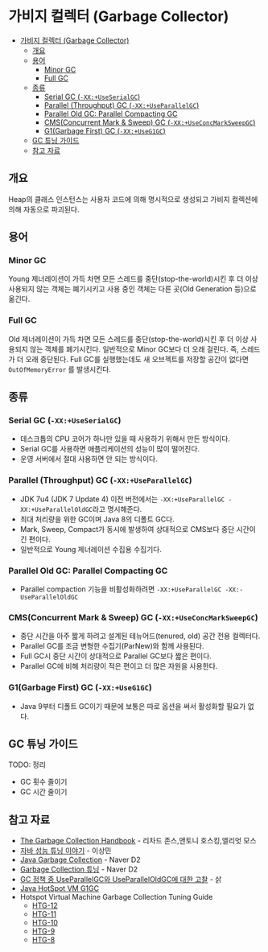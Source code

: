 # 가비지 컬렉터 (Garbage Collector)

- [가비지 컬렉터 (Garbage Collector)](#가비지-컬렉터-garbage-collector)
  - [개요](#개요)
  - [용어](#용어)
    - [Minor GC](#minor-gc)
    - [Full GC](#full-gc)
  - [종류](#종류)
    - [Serial GC (`-XX:+UseSerialGC`)](#serial-gc--xxuseserialgc)
    - [Parallel (Throughput) GC (`-XX:+UseParallelGC`)](#parallel-throughput-gc--xxuseparallelgc)
    - [Parallel Old GC: Parallel Compacting GC](#parallel-old-gc-parallel-compacting-gc)
    - [CMS(Concurrent Mark & Sweep) GC (`-XX:+UseConcMarkSweepGC`)](#cmsconcurrent-mark--sweep-gc--xxuseconcmarksweepgc)
    - [G1(Garbage First) GC (`-XX:+UseG1GC`)](#g1garbage-first-gc--xxuseg1gc)
  - [GC 튜닝 가이드](#gc-튜닝-가이드)
  - [참고 자료](#참고-자료)

## 개요

Heap의 클래스 인스턴스는 사용자 코드에 의해 명시적으로 생성되고 가비지 컬렉션에 의해 자동으로 파괴된다.

## 용어

### Minor GC

Young 제너레이션이 가득 차면 모든 스레드를 중단(stop-the-world)시킨 후 더 이상 사용되지 않는 객체는 폐기시키고 사용 중인 객체는 다른 곳(Old Generation 등)으로 옮긴다.

### Full GC

Old 제너레이션이 가득 차면 모든 스레드를 중단(stop-the-world)시킨 후 더 이상 사용되지 않는 객체를 폐기시킨다.
일반적으로 Minor GC보다 더 오래 걸린다.
즉, 스레드가 더 오래 중단된다.
Full GC를 실행했는데도 새 오브젝트를 저장할 공간이 없다면
`OutOfMemoryError` 를 발생시킨다.

## 종류

### Serial GC (`-XX:+UseSerialGC`)

- 데스크톱의 CPU 코어가 하나만 있을 때 사용하기 위해서 만든 방식이다.
- Serial GC를 사용하면 애플리케이션의 성능이 많이 떨어진다.
- 운영 서버에서 절대 사용하면 안 되는 방식이다.

### Parallel (Throughput) GC (`-XX:+UseParallelGC`)

- JDK 7u4 (JDK 7 Update 4) 이전 버전에서는 `-XX:+UseParallelGC -XX:+UseParallelOldGC`라고 명시해준다.
- 최대 처리량을 위한 GC이며 Java 8의 디폴트 GC다.
- Mark, Sweep, Compact가 동시에 발생하여 상대적으로 CMS보다 중단 시간이 긴 편이다.
- 일반적으로 Young 제너레이션 수집용 수집기다.

### Parallel Old GC: Parallel Compacting GC

- Parallel compaction 기능을 비활성화하려면 `-XX:+UseParallelGC -XX:-UseParallelOldGC`

### CMS(Concurrent Mark & Sweep) GC (`-XX:+UseConcMarkSweepGC`)

- 중단 시간을 아주 짧게 하려고 설계된 테뉴어드(tenured, old) 공간 전용 컬렉터다.
- Parallel GC를 조금 변형한 수집기(ParNew)와 함께 사용된다.
- Full GC시 중단 시간이 상대적으로 Parallel GC보다 짧은 편이다.
- Parallel GC에 비해 처리량이 적은 편이고 더 많은 자원을 사용한다.

### G1(Garbage First) GC (`-XX:+UseG1GC`)

- Java 9부터 디폴트 GC이기 때문에 보통은 따로 옵션을 써서 활성화할 필요가 없다.

## GC 튜닝 가이드

TODO: 정리

- GC 횟수 줄이기
- GC 시간 줄이기

## 참고 자료

- [The Garbage Collection Handbook](https://www.aladin.co.kr/shop/wproduct.aspx?isbn=9788960778238) - 리차드 존스,앤토니 호스킹,엘리엇 모스
- [자바 성능 튜닝 이야기](https://www.aladin.co.kr/shop/wproduct.aspx?isbn=9788966260928) - 이상민
- [Java Garbage Collection](https://d2.naver.com/helloworld/1329) - Naver D2
- [Garbage Collection 튜닝](https://d2.naver.com/helloworld/37111) - Naver D2
- [GC 정책 중 UseParallelGC와 UseParallelOldGC에 대한 고찰](https://sarc.io/index.php/java/478-gc-useparallelgc-useparalleloldgc) - 삵
- [Java HotSpot VM G1GC](https://johngrib.github.io/wiki/java-g1gc/)
- Hotspot Virtual Machine Garbage Collection Tuning Guide
  - [HTG-12](https://docs.oracle.com/en/java/javase/12/gctuning/garbage-first-garbage-collector.html)
  - [HTG-11](https://docs.oracle.com/en/java/javase/11/gctuning/garbage-first-garbage-collector.html)
  - [HTG-10](https://docs.oracle.com/javase/10/gctuning/garbage-first-garbage-collector.htm)
  - [HTG-9](https://docs.oracle.com/javase/9/gctuning/garbage-first-garbage-collector.htm)
  - [HTG-8](https://docs.oracle.com/javase/8/docs/technotes/guides/vm/gctuning/g1_gc.html)
